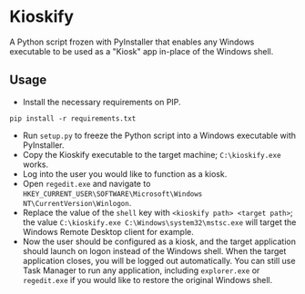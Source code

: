 # Kioskify
A Python script frozen with PyInstaller that enables any Windows executable to be used as a "Kiosk" app in-place of the Windows shell.

## Usage
* Install the necessary requirements on PIP.
```
pip install -r requirements.txt
```
* Run `setup.py` to freeze the Python script into a Windows executable with PyInstaller.
* Copy the Kioskify executable to the target machine; `C:\kioskify.exe` works.
* Log into the user you would like to function as a kiosk.
* Open `regedit.exe` and navigate to `HKEY_CURRENT_USER\SOFTWARE\Microsoft\Windows NT\CurrentVersion\Winlogon`.
* Replace the value of the `shell` key with `<kioskify path> <target path>`; the value `C:\kioskify.exe C:\Windows\system32\mstsc.exe` will target the Windows Remote Desktop client for example.
* Now the user should be configured as a kiosk, and the target application should launch on logon instead of the Windows shell. When the target application closes, you will be logged out automatically. You can still use Task Manager to run any application, including `explorer.exe` or `regedit.exe` if you would like to restore the original Windows shell.
